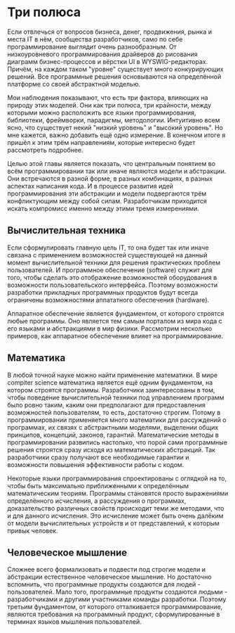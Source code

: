 
# Три полюса

Если отвлечься от вопросов бизнеса, денег, продвижения, рынка и места IT в нём, сообщества разработчиков, само по себе программирование выглядит очень разнообразным. От низкоуровневого программирования драйверов до рисования диаграмм бизнес-процессов и вёрстки UI в WYSWIG-редакторах. Причём, на каждом таком "уровне" существует много конкурирующих решений. Все программные решения основываются на определённой платформе со своей абстрактной моделью.

Мои наблюдения показывают, что есть три фактора, влияющих на природу этих моделей. Они как три полюса, три крайности, между которыми можно расположить все языки программирования, библиотеки, фреймворки, парадигмы, методологии. Интуитивно всем ясно, что существует некий "низкий уровень" и "высокий уровень". Но мне кажется, важно добавить ещё одно измерение. В конечном итоге я пришёл к этим трём направлениям, которые интересно будет рассмотреть подробнее.

Целью этой главы является показать, что центральным понятием во всём программировании так или иначе являются модели и абстракции. Они встречаются в разной форме, в разных комбинациях, в разных аспектах написания кода. И в процессе развития идей программирования эти абстракции и модели подвергаются трём конфликтующим между собой силам. Разработчикам приходится искать компромисс именно между этими тремя измерениями.

## Вычислительная техника

Если сформулировать главную цель IT, то она будет так или иначе связана с применением возможностей существующей на данный момент вычислительной техники для решения практических проблем пользователей. И программное обеспечение (software) служит для того, чтобы сделать это отображение возможностей оборудования в возможности пользовательского интерфейса. Поэтому возможности разработки прикладных программных продуктов будут всегда ограничены возможностями аппататного обеспечения (hardware).

Аппаратное обеспечение является фундаментом, от которого строятся любые программы. Оно является тем самым порталом из мира кода с его языками и абстракциями в мир физики. Рассмотрим несколько примеров, как аппаратное обеспечение влияет на программирование.

## Математика

В любой точной науке можно найти применение математики. В мире compiter science математика является ещё одним фундаментом, на котором строятся программы. Разработчики заинтересованы в том, чтобы поведение вычислительной техники под управлением программ было ровно таким, каким они предполагают для предоставления возможностей пользователям, то есть, достаточно строгим. Потому в программировании применяется много математики для рассуждений о программах, их связях с абстрактными моделями, выделении общих принципов, концепций, законов, гарантий. Математические методы в программировании развились настолько, что порой сами программные решения строятся сразу исходя из математических абстракций. Так разработчики сразу получают все необходимые гарантии и возможности повышения эффективности работы с кодом.

Некоторые языки программирования спроектированы с оглядкой на то, чтобы быть максимально приближенными к определённым математическим теориям. Программы становятся просто выражениями определённого исчисления, а рассуждения о программах, доказательство различных свойств происходит теми же методами, что и для данного исчисления. Это исчисление может быть очень далёким от модели вычислительных устройств и от представлений, к которым привык человек.

## Человеческое мышление

Сложнее всего формализовать и подвести под строгие модели и абстракции естественное человеческое мышление. Но достаточно вспомнить, что программные продукты создаются для людей - пользователей. Мало того, программные продукты создаются людьми - разработчиками и другими участниками команды разработки. Поэтому третьим фундаментом, от которого отталкивается программирование, являются требования на программный продукт, сформулированные в терминах языков мышления пользователей.
